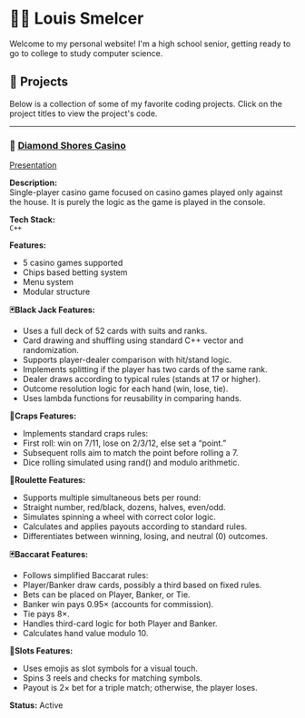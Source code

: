 # 👨‍💻 Louis Smelcer

Welcome to my personal website! I'm a high school senior, getting ready to go to college to study computer science.

## 🚀 Projects

Below is a collection of some of my favorite coding projects. Click on the project titles to view the project's code.

---

### 🎰 [Diamond Shores Casino](https://github.com/lsmelcer/CSC-134/blob/main/finalProject_smelcer.c%2B%2B)
[Presentation](file:///E:/Diamond%20Shores%20Casino/Diamond_Shores_Casino_Presentation.html)

**Description:**  
Single-player casino game focused on casino games played only against the house. It is purely the logic as the game is played in the console. 

**Tech Stack:**  
`C++`

**Features:**
- 5 casino games supported
- Chips based betting system
- Menu system
- Modular structure

**🃏Black Jack Features:**
- Uses a full deck of 52 cards with suits and ranks.
- Card drawing and shuffling using standard C++ vector and randomization.
- Supports player-dealer comparison with hit/stand logic.
- Implements splitting if the player has two cards of the same rank.
- Dealer draws according to typical rules (stands at 17 or higher).
- Outcome resolution logic for each hand (win, lose, tie).
- Uses lambda functions for reusability in comparing hands.

**🎲Craps Features:**
- Implements standard craps rules:
 - First roll: win on 7/11, lose on 2/3/12, else set a “point.”
 - Subsequent rolls aim to match the point before rolling a 7.
- Dice rolling simulated using rand() and modulo arithmetic.

**🎡Roulette Features:**
- Supports multiple simultaneous bets per round:
 - Straight number, red/black, dozens, halves, even/odd.
- Simulates spinning a wheel with correct color logic.
- Calculates and applies payouts according to standard rules.
- Differentiates between winning, losing, and neutral (0) outcomes.

**🃏Baccarat Features:**
- Follows simplified Baccarat rules:
 - Player/Banker draw cards, possibly a third based on fixed rules.
 - Bets can be placed on Player, Banker, or Tie.
 - Banker win pays 0.95× (accounts for commission).
 - Tie pays 8×.
- Handles third-card logic for both Player and Banker.
- Calculates hand value modulo 10.

**🎰Slots Features:**
- Uses emojis as slot symbols for a visual touch.
- Spins 3 reels and checks for matching symbols.
- Payout is 2× bet for a triple match; otherwise, the player loses.

**Status:** Active
